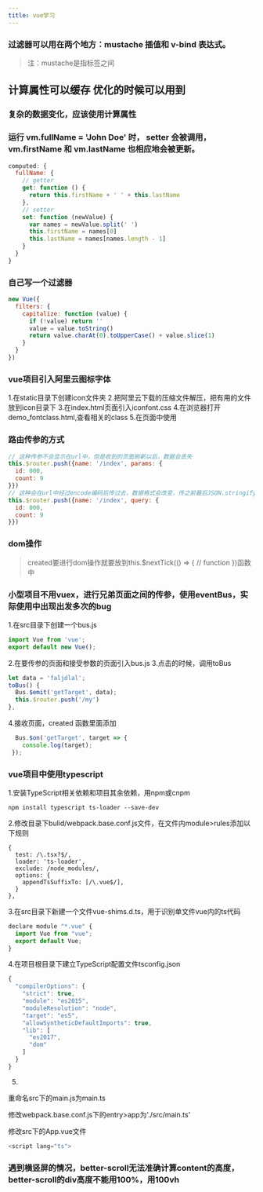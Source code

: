 ```yaml
---
title: vue学习
---
```


### 过滤器可以用在两个地方：mustache 插值和 v-bind 表达式。
>注：mustache是指标签之间

## 计算属性可以缓存  优化的时候可以用到
### 复杂的数据变化，应该使用计算属性
### 运行 vm.fullName = 'John Doe' 时， setter 会被调用， vm.firstName 和 vm.lastName 也相应地会被更新。
```js
computed: {
  fullName: {
    // getter
    get: function () {
      return this.firstName + ' ' + this.lastName
    },
    // setter
    set: function (newValue) {
      var names = newValue.split(' ')
      this.firstName = names[0]
      this.lastName = names[names.length - 1]
    }
  }
}
```

### 自己写一个过滤器
```js
new Vue({
  filters: {
    capitalize: function (value) {
      if (!value) return ''
      value = value.toString()
      return value.charAt(0).toUpperCase() + value.slice(1)
    }
  }
})
```

### vue项目引入阿里云图标字体
1.在static目录下创建icon文件夹
2.把阿里云下载的压缩文件解压，把有用的文件放到icon目录下
3.在index.html页面引入iconfont.css
4.在浏览器打开demo_fontclass.html,查看相关的class
5.在页面中使用<i class="iconfont icon-xxx"></i>


### 路由传参的方式
```js
// 这种传参不会显示在url中，但是收到的页面刷新以后，数据会丢失
this.$router.push({name: '/index', params: {
  id: 000,
  count: 9
}})
// 这种会在url中经过encode编码后传过去，数据格式会改变，传之前最后JSON.stringify转化
this.$router.push({name: '/index', query: {
  id: 000,
  count: 9
}})
```

### dom操作
> created要进行dom操作就要放到this.$nextTick(() => {
>   // function
> })函数中

### 小型项目不用vuex，进行兄弟页面之间的传参，使用eventBus，实际使用中出现出发多次的bug
1.在src目录下创建一个bus.js
```js
import Vue from 'vue';
export default new Vue();  
```
2.在要传参的页面和接受参数的页面引入bus.js
3.点击的时候，调用toBus
```js
let data = 'faljdlal';
toBus() {
  Bus.$emit('getTarget', data);
  this.$router.push('/my')
},
```
4.接收页面，created 函数里面添加
```js
  Bus.$on('getTarget', target => {  
    console.log(target);  
 });  
```

### vue项目中使用typescript
1.安装TypeScript相关依赖和项目其余依赖，用npm或cnpm
```
npm install typescript ts-loader --save-dev
```
2.修改目录下bulid/webpack.base.conf.js文件，在文件内module>rules添加以下规则
```
{
  test: /\.tsx?$/,
  loader: 'ts-loader',
  exclude: /node_modules/,
  options: {
    appendTsSuffixTo: [/\.vue$/],
  }
},
```
3.在src目录下新建一个文件vue-shims.d.ts，用于识别单文件vue内的ts代码
```js
declare module "*.vue" {
  import Vue from "vue";
  export default Vue;
}
```
4.在项目根目录下建立TypeScript配置文件tsconfig.json
```js
{
  "compilerOptions": {
    "strict": true,
    "module": "es2015",
    "moduleResolution": "node",
    "target": "es5",
    "allowSyntheticDefaultImports": true,
    "lib": [
      "es2017",
      "dom"
    ]
  }
}
```
5.
重命名src下的main.js为main.ts

修改webpack.base.conf.js下的entry>app为'./src/main.ts'

修改src下的App.vue文件
```js
<script lang="ts">
```

### 遇到横竖屏的情况，better-scroll无法准确计算content的高度，better-scroll的div高度不能用100%，用100vh
